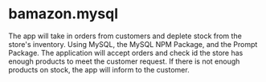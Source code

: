 # bamazon.mysql

The app will take in orders from customers and deplete stock from the store's inventory. Using MySQL, the MySQL NPM Package, and the Prompt Package.
The  application will accept orders and check id the store has enough products to meet the customer request. 
If there is not enough products on stock, the app will inform to the customer. 
